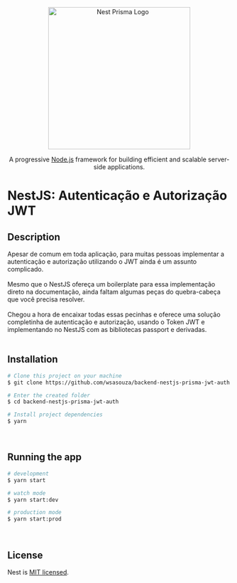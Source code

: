 <p align="center">
  <a href="http://nestjs.com/" target="blank"><img src="https://i.ibb.co/JQFCF9q/prisma-nest-1.jpg" width="320" alt="Nest Prisma Logo" /></a>
</p>

[circleci-image]: https://img.shields.io/circleci/build/github/nestjs/nest/master?token=abc123def456
[circleci-url]: https://circleci.com/gh/nestjs/nest

  <p align="center">A progressive <a href="http://nodejs.org" target="_blank">Node.js</a> framework for building efficient and scalable server-side applications.</p>
    <p align="center">

# NestJS: Autenticação e Autorização JWT
## Description

Apesar de comum em toda aplicação, para muitas pessoas implementar a autenticação e autorização utilizando o JWT ainda é um assunto complicado.
<br><br>
Mesmo que o NestJS ofereça um boilerplate para essa implementação direto na documentação, ainda faltam algumas peças do quebra-cabeça que você precisa resolver.
<br><br>
Chegou a hora de encaixar todas essas pecinhas e oferece uma solução completinha de autenticação e autorização, usando o Token JWT e implementando no NestJS com as bibliotecas passport e derivadas.
<br><br>
## Installation

```bash
# Clone this project on your machine
$ git clone https://github.com/wsasouza/backend-nestjs-prisma-jwt-auth.git

# Enter the created folder
$ cd backend-nestjs-prisma-jwt-auth

# Install project dependencies
$ yarn
```
<br>

## Running the app

```bash
# development
$ yarn start

# watch mode
$ yarn start:dev

# production mode
$ yarn start:prod
```
<br>

## License

Nest is [MIT licensed](LICENSE).

